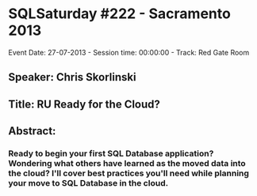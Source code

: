 # SQLSaturday #222 - Sacramento 2013
Event Date: 27-07-2013 - Session time: 00:00:00 - Track: Red Gate Room
## Speaker: Chris Skorlinski
## Title: RU Ready for the Cloud?
## Abstract:
### Ready to begin your first SQL Database application?  Wondering what others have learned as the moved data into the cloud?  I'll cover best practices you'll need while planning your move to SQL Database in the cloud.
